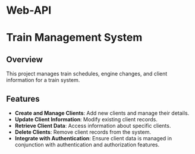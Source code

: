 # Web-API
# Train Management System

## Overview

This project manages train schedules, engine changes, and client information for a train system.

## Features

- **Create and Manage Clients**: Add new clients and manage their details.
- **Update Client Information**: Modify existing client records.
- **Retrieve Client Data**: Access information about specific clients.
- **Delete Clients**: Remove client records from the system.
- **Integrate with Authentication**: Ensure client data is managed in conjunction with authentication and authorization features.

